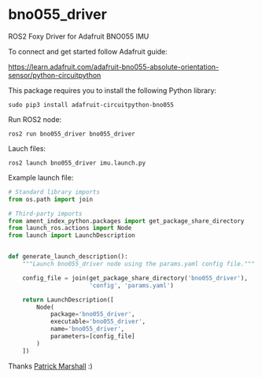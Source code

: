 # bno055_driver

ROS2 Foxy Driver for Adafruit BNO055 IMU

To connect and get started follow Adafruit guide:

https://learn.adafruit.com/adafruit-bno055-absolute-orientation-sensor/python-circuitpython

This package requires you to install the following Python library:
```shell
sudo pip3 install adafruit-circuitpython-bno055
```

Run ROS2 node:
```shell
ros2 run bno055_driver bno055_driver
```

Lauch files:
```shell
ros2 launch bno055_driver imu.launch.py
```

Example launch file:
```python
# Standard library imports
from os.path import join

# Third-party imports
from ament_index_python.packages import get_package_share_directory
from launch_ros.actions import Node
from launch import LaunchDescription


def generate_launch_description():
    """Launch bno055_driver node using the params.yaml config file."""

    config_file = join(get_package_share_directory('bno055_driver'),
                       'config', 'params.yaml')

    return LaunchDescription([
        Node(
            package='bno055_driver',
            executable='bno055_driver',
            name='bno055_driver',
            parameters=[config_file]
        )
    ])

```
Thanks [Patrick Marshall](https://github.com/marshallpt) :)
